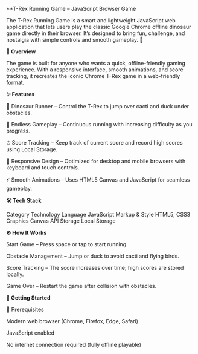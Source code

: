 **T-Rex Running Game – JavaScript Browser Game

  The T-Rex Running Game is a smart and lightweight JavaScript web application that lets users play the classic Google Chrome offline dinosaur game directly in their browser. It’s designed to bring fun, challenge, and nostalgia with simple controls and smooth gameplay. 🦖

**🌟 Overview**

  The game is built for anyone who wants a quick, offline-friendly gaming experience. With a responsive interface, smooth animations, and score tracking, it recreates the iconic Chrome T-Rex game in a web-friendly format.

**✨ Features**

  🏃 Dinosaur Runner – Control the T-Rex to jump over cacti and duck under obstacles.
  
  🌵 Endless Gameplay – Continuous running with increasing difficulty as you progress.
  
  ⏱ Score Tracking – Keep track of current score and record high scores using Local Storage.
  
  🎨 Responsive Design – Optimized for desktop and mobile browsers with keyboard and touch controls.
  
  ⚡ Smooth Animations – Uses HTML5 Canvas and JavaScript for seamless gameplay.

**🛠️ Tech Stack**

  Category	Technology
  Language	JavaScript
  Markup & Style	HTML5, CSS3
  Graphics	Canvas API
  Storage	Local Storage

**⚙️ How It Works**

  Start Game – Press space or tap to start running.
  
  Obstacle Management – Jump or duck to avoid cacti and flying birds.
  
  Score Tracking – The score increases over time; high scores are stored locally.
  
  Game Over – Restart the game after collision with obstacles.

**🚀 Getting Started**

🧩 Prerequisites

  Modern web browser (Chrome, Firefox, Edge, Safari)
  
  JavaScript enabled
  
  No internet connection required (fully offline playable)
